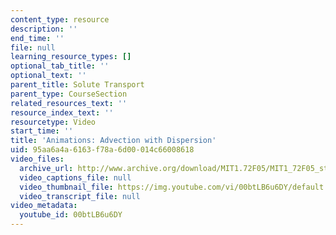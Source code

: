 ```yaml
---
content_type: resource
description: ''
end_time: ''
file: null
learning_resource_types: []
optional_tab_title: ''
optional_text: ''
parent_title: Solute Transport
parent_type: CourseSection
related_resources_text: ''
resource_index_text: ''
resourcetype: Video
start_time: ''
title: 'Animations: Advection with Dispersion'
uid: 95aa6a4a-6163-f78a-6d00-014c66008618
video_files:
  archive_url: http://www.archive.org/download/MIT1.72F05/MIT1_72F05_st_adv-w-d_220k.mp4
  video_captions_file: null
  video_thumbnail_file: https://img.youtube.com/vi/00btLB6u6DY/default.jpg
  video_transcript_file: null
video_metadata:
  youtube_id: 00btLB6u6DY
---
```

